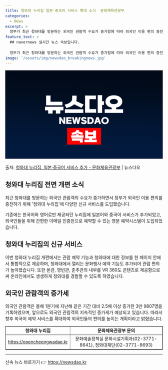 ```yaml
---
title: 청와대 누리집 일본·중국어 서비스 확대 소식  문화체육관광부
categories:
  - News
excerpt: >
  정부가 최근 청와대를 방문하는 외국인 관람객 수요가 증가함에 따라 외국인 이용 편의 증진을 위해 청와대 누리…
feature_text: >
  ## navernews 실시간 뉴스 속보입니다.

  정부가 최근 청와대를 방문하는 외국인 관람객 수요가 증가함에 따라 외국인 이용 편의 증진을 위해 청와대 누리…
image: '/assets/img/newsdao_breakingnews.jpg'
---
```


![뉴스다오 속보](/assets/img/newsdao_breakingnews.jpg)

<p>출처: <a href="https://newsdao.kr/3602" rel="dofollow">청와대 누리집, 일본·중국어 서비스 추가 - 문화체육관광부</a> | 뉴스다오</p>

<h2 data-ke-size="size26">청와대 누리집 전면 개편 소식</h2>
<p data-ke-size="size16">최근 청와대를 방문하는 외국인 관람객의 수요가 증가하면서 정부가 외국인 이용 편의를 증진하기 위해 '청와대 누리집'에 다양한 신규 서비스를 도입했습니다.</p>
<p data-ke-size="size16">기존에는 한국어와 영어로만 제공되던 누리집에 일본어와 중국어 서비스가 추가되었고, 외국인들을 위해 간편한 이메일 인증만으로 예약할 수 있는 영문 예약시스템이 도입되었습니다.</p>

<h2 data-ke-size="size26">청와대 누리집의 신규 서비스</h2>
<p data-ke-size="size16">이번 청와대 누리집 개편에서는 관람 예약 기능과 청와대에 대한 정보를 한 페이지 안에서 통합적으로 제공하며, 청와대에서 열리는 문화행사 예약 기능도 추가되어 관람 편의가 높아졌습니다. 또한 본관, 영빈관, 춘추관의 내부를 VR 360도 콘텐츠로 제공함으로써 온라인에서도 생생하게 청와대를 경험할 수 있도록 하였습니다.</p>

<h2 data-ke-size="size26">외국인 관람객의 증가세</h2>
<p data-ke-size="size16">외국인 관람객은 올해 1분기에 지난해 같은 기간 대비 2.5배 이상 증가한 3만 9807명을 기록하였으며, 앞으로도 외국인 관람객의 지속적인 증가세가 예상되고 있습니다. 따라서 향후 외국어 예약 서비스를 확대하여 외국인들의 편의를 높이는 계획이라고 밝혔습니다.</p>

<table style="width: 100%;" border="1">
<tbody>
<tr>
<td style="text-align: center; height: 17px;"><b>청와대 누리집</b></td>
<td style="text-align: center; height: 17px;"><b>문화체육관광부 문의</b></td>
</tr>
<tr>
<td style="text-align: center; height: 17px;"><a href="https://opencheongwadae.kr">https://opencheongwadae.kr</a></td>
<td style="text-align: center; height: 17px;">문화예술정책실 문화시설기획과(02-3771-8641), 청와대재단(02-3771-8693)</td>
</tr>
</tbody>
</table>

<hr> 

신속 뉴스 바로가기 👉 <a href="https://newsdao.kr" rel="dofollow">https://newsdao.kr</a>


